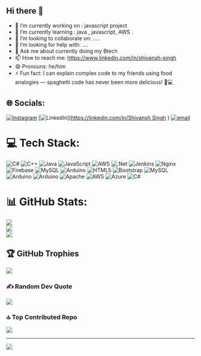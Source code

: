 ## Hi there 👋

- 🔭 I’m currently working on : javascript project 
- 🌱 I’m currently learning : java , javascript, AWS .
- 👯 I’m looking to collaborate on: .....
- 🤔 I’m looking for help with: ....
- 💬 Ask me about  currently doing my Btech
- 📫 How to reach me: https://www.linkedin.com/in/shivansh-singh
- 😄 Pronouns: he/him
- ⚡ Fun fact: I can explain complex code to my friends using food analogies — spaghetti code has never been more delicious! 🍝💻

## 🌐 Socials:
[![Instagram](https://img.shields.io/badge/Instagram-%23E4405F.svg?logo=Instagram&logoColor=white)](https://instagram.com/_shivansh050) [![LinkedIn](https://img.shields.io/badge/LinkedIn-%230077B5.svg?logo=linkedin&logoColor=white)]([https://linkedin.com/in/Shivansh Singh](https://www.linkedin.com/in/shivansh-singh) ) [![email](https://img.shields.io/badge/Email-D14836?logo=gmail&logoColor=white)](mailto:shivansh0405@gmail.com) 

# 💻 Tech Stack:
![C#](https://img.shields.io/badge/c%23-%23239120.svg?style=for-the-badge&logo=csharp&logoColor=white) ![C++](https://img.shields.io/badge/c++-%2300599C.svg?style=for-the-badge&logo=c%2B%2B&logoColor=white) ![Java](https://img.shields.io/badge/java-%23ED8B00.svg?style=for-the-badge&logo=openjdk&logoColor=white) ![JavaScript](https://img.shields.io/badge/javascript-%23323330.svg?style=for-the-badge&logo=javascript&logoColor=%23F7DF1E) ![AWS](https://img.shields.io/badge/AWS-%23FF9900.svg?style=for-the-badge&logo=amazon-aws&logoColor=white) ![.Net](https://img.shields.io/badge/.NET-5C2D91?style=for-the-badge&logo=.net&logoColor=white) ![Jenkins](https://img.shields.io/badge/jenkins-%232C5263.svg?style=for-the-badge&logo=jenkins&logoColor=white) ![Nginx](https://img.shields.io/badge/nginx-%23009639.svg?style=for-the-badge&logo=nginx&logoColor=white) ![Firebase](https://img.shields.io/badge/firebase-a08021?style=for-the-badge&logo=firebase&logoColor=ffcd34) ![MySQL](https://img.shields.io/badge/mysql-4479A1.svg?style=for-the-badge&logo=mysql&logoColor=white) ![Arduino](https://img.shields.io/badge/-Arduino-00979D?style=for-the-badge&logo=Arduino&logoColor=white) ![HTML5](https://img.shields.io/badge/html5-%23E34F26.svg?style=for-the-badge&logo=html5&logoColor=white) ![Bootstrap](https://img.shields.io/badge/bootstrap-%238511FA.svg?style=for-the-badge&logo=bootstrap&logoColor=white) ![MySQL](https://img.shields.io/badge/mysql-4479A1.svg?style=for-the-badge&logo=mysql&logoColor=white) ![Arduino](https://img.shields.io/badge/-Arduino-00979D?style=for-the-badge&logo=Arduino&logoColor=white) ![Arduino](https://img.shields.io/badge/-Arduino-00979D?style=for-the-badge&logo=Arduino&logoColor=white) ![Apache](https://img.shields.io/badge/apache-%23D42029.svg?style=for-the-badge&logo=apache&logoColor=white) ![AWS](https://img.shields.io/badge/AWS-%23FF9900.svg?style=for-the-badge&logo=amazon-aws&logoColor=white) ![Azure](https://img.shields.io/badge/azure-%230072C6.svg?style=for-the-badge&logo=microsoftazure&logoColor=white) ![C#](https://img.shields.io/badge/c%23-%23239120.svg?style=for-the-badge&logo=csharp&logoColor=white)
# 📊 GitHub Stats:
![](https://github-readme-stats.vercel.app/api?username=shivansh224&theme=dark&hide_border=false&include_all_commits=true&count_private=true)<br/>
![](https://nirzak-streak-stats.vercel.app/?user=shivansh224&theme=dark&hide_border=false)<br/>
![](https://github-readme-stats.vercel.app/api/top-langs/?username=shivansh224&theme=dark&hide_border=false&include_all_commits=true&count_private=true&layout=compact)

## 🏆 GitHub Trophies
![](https://github-profile-trophy.vercel.app/?username=shivansh224&theme=radical&no-frame=false&no-bg=true&margin-w=4)

### ✍️ Random Dev Quote
![](https://quotes-github-readme.vercel.app/api?type=horizontal&theme=radical)

### 🔝 Top Contributed Repo
![](https://github-contributor-stats.vercel.app/api?username=shivansh224&limit=5&theme=dark&combine_all_yearly_contributions=true)

---
[![](https://visitcount.itsvg.in/api?id=shivansh224&icon=0&color=0)](https://visitcount.itsvg.in)

<!-- Proudly created with GPRM ( https://gprm.itsvg.in ) -->
